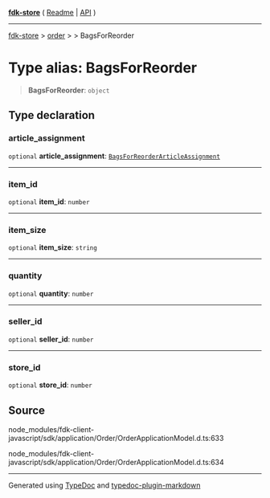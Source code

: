 [**fdk-store**](../../../README.md) ( [Readme](../../../README.md) \| [API](../../../API.md) )

---

[fdk-store](../../../API.md) > [order](../../README.md) > [<internal>](../README.md) > BagsForReorder

# Type alias: BagsForReorder

> **BagsForReorder**: `object`

## Type declaration

### article_assignment

`optional` **article_assignment**: [`BagsForReorderArticleAssignment`](type-alias.BagsForReorderArticleAssignment.md)

---

### item_id

`optional` **item_id**: `number`

---

### item_size

`optional` **item_size**: `string`

---

### quantity

`optional` **quantity**: `number`

---

### seller_id

`optional` **seller_id**: `number`

---

### store_id

`optional` **store_id**: `number`

## Source

node_modules/fdk-client-javascript/sdk/application/Order/OrderApplicationModel.d.ts:633

node_modules/fdk-client-javascript/sdk/application/Order/OrderApplicationModel.d.ts:634

---

Generated using [TypeDoc](https://typedoc.org/) and [typedoc-plugin-markdown](https://www.npmjs.com/package/typedoc-plugin-markdown)
